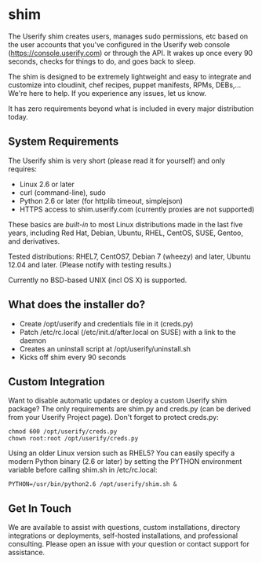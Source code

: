 shim
====

The Userify shim creates users, manages sudo permissions, etc based on
the user accounts that you've configured in the Userify web console (https://console.userify.com)
or through the API. It wakes up once every 90 seconds, checks for things to do,
and goes back to sleep.

The shim is designed to be extremely lightweight and easy to integrate and
customize into cloudinit, chef recipes, puppet manifests, RPMs, DEBs,...
We're here to help. If you experience any issues, let us know.

It has zero requirements beyond what is included in every major distribution today.


System Requirements
-------------------

The Userify shim is very short (please read it for yourself)
and only requires:

*  Linux 2.6 or later
*  curl (command-line), sudo
*  Python 2.6 or later (for httplib timeout, simplejson)
*  HTTPS access to shim.userify.com (currently proxies are not supported)

These basics are *built-in* to most Linux distributions made in the last five years,
including Red Hat, Debian, Ubuntu, RHEL, CentOS, SUSE, Gentoo,
and derivatives.


Tested distributions: RHEL7, CentOS7, Debian 7 (wheezy) and later,
Ubuntu 12.04 and later.  (Please notify with testing results.)

Currently no BSD-based UNIX (incl OS X) is supported.



What does the installer do?
---------------------------

*   Create /opt/userify and credentials file in it (creds.py)
*   Patch /etc/rc.local (/etc/init.d/after.local on SUSE)
    with a link to the daemon
*   Creates an uninstall script at /opt/userify/uninstall.sh
*   Kicks off shim every 90 seconds


Custom Integration
------------------

Want to disable automatic updates or deploy a custom Userify shim package?
The only requirements are
shim.py and creds.py (can be derived from your Userify Project page).
Don't forget to protect creds.py:

    chmod 600 /opt/userify/creds.py
    chown root:root /opt/userify/creds.py
    
    
Using an older Linux version such as RHEL5? You can easily specify a modern Python binary (2.6 or later) by setting the PYTHON environment
variable before calling shim.sh in /etc/rc.local:

    PYTHON=/usr/bin/python2.6 /opt/userify/shim.sh &


Get In Touch
------------

We are available to assist with questions, custom installations, directory
integrations or deployments, self-hosted installations, and professional
consulting. Please open an issue with your question or contact support for
assistance.


